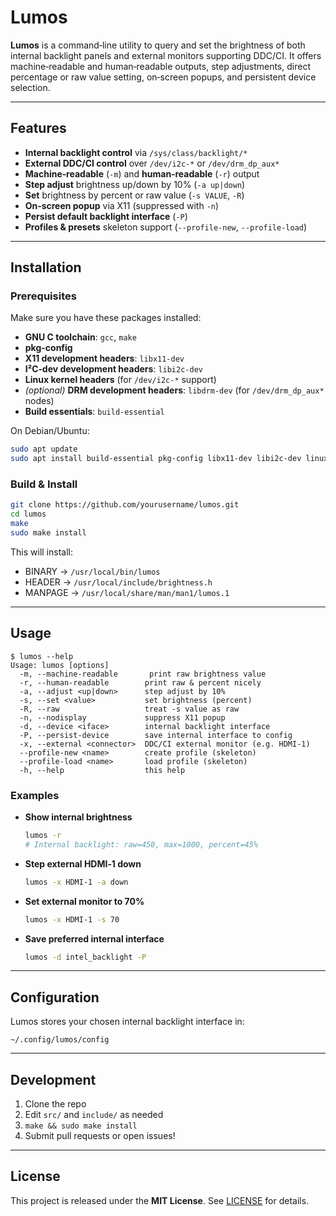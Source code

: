 # Lumos

**Lumos** is a command‑line utility to query and set the brightness of both internal backlight panels and external monitors supporting DDC/CI. It offers machine‑readable and human‑readable outputs, step adjustments, direct percentage or raw value setting, on‑screen popups, and persistent device selection.

---

## Features

- **Internal backlight control** via `/sys/class/backlight/*`
- **External DDC/CI control** over `/dev/i2c-*` or `/dev/drm_dp_aux*`
- **Machine‑readable** (`-m`) and **human‑readable** (`-r`) output
- **Step adjust** brightness up/down by 10% (`-a up|down`)
- **Set** brightness by percent or raw value (`-s VALUE`, `-R`)
- **On‑screen popup** via X11 (suppressed with `-n`)
- **Persist default backlight interface** (`-P`)
- **Profiles & presets** skeleton support (`--profile-new`, `--profile-load`)

---

## Installation

### Prerequisites

Make sure you have these packages installed:

- **GNU C toolchain**: `gcc`, `make`
- **pkg-config**  
- **X11 development headers**: `libx11-dev`
- **I²C‑dev development headers**: `libi2c-dev`
- **Linux kernel headers** (for `/dev/i2c-*` support)
- *(optional)* **DRM development headers**: `libdrm-dev` (for `/dev/drm_dp_aux*` nodes)
- **Build essentials**: `build-essential`

On Debian/Ubuntu:
```bash
sudo apt update
sudo apt install build-essential pkg-config libx11-dev libi2c-dev linux-headers-$(uname -r) libdrm-dev
```

### Build & Install

```bash
git clone https://github.com/yourusername/lumos.git
cd lumos
make
sudo make install
```

This will install:

- BINARY → `/usr/local/bin/lumos`
- HEADER  → `/usr/local/include/brightness.h`
- MANPAGE → `/usr/local/share/man/man1/lumos.1`

---

## Usage

```console
$ lumos --help
Usage: lumos [options]
  -m, --machine-readable       print raw brightness value
  -r, --human-readable        print raw & percent nicely
  -a, --adjust <up|down>      step adjust by 10%
  -s, --set <value>           set brightness (percent)
  -R, --raw                   treat -s value as raw
  -n, --nodisplay             suppress X11 popup
  -d, --device <iface>        internal backlight interface
  -P, --persist-device        save internal interface to config
  -x, --external <connector>  DDC/CI external monitor (e.g. HDMI-1)
  --profile-new <name>        create profile (skeleton)
  --profile-load <name>       load profile (skeleton)
  -h, --help                  this help
```

### Examples

- **Show internal brightness**  
  ```bash
  lumos -r
  # Internal backlight: raw=450, max=1000, percent=45%
  ```

- **Step external HDMI‑1 down**  
  ```bash
  lumos -x HDMI-1 -a down
  ```

- **Set external monitor to 70%**  
  ```bash
  lumos -x HDMI-1 -s 70
  ```

- **Save preferred internal interface**  
  ```bash
  lumos -d intel_backlight -P
  ```

---

## Configuration

Lumos stores your chosen internal backlight interface in:

```
~/.config/lumos/config
```

---

## Development

1. Clone the repo  
2. Edit `src/` and `include/` as needed  
3. `make && sudo make install`  
4. Submit pull requests or open issues!

---

## License

This project is released under the **MIT License**. See [LICENSE](LICENSE) for details.  
